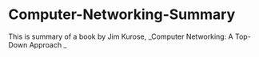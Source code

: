 # Computer-Networking-Summary
This is  summary of a book by Jim Kurose, _Computer Networking: A Top-Down Approach _
